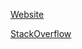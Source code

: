 [Website](https://micahparks.com)

[StackOverflow](https://stackoverflow.com/users/14797322/micah-parks)
